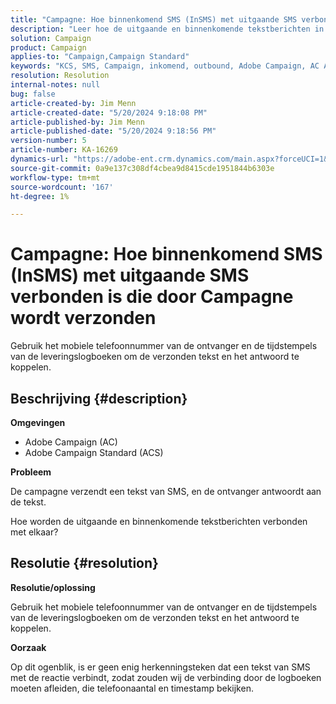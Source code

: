 ```yaml
---
title: "Campagne: Hoe binnenkomend SMS (InSMS) met uitgaande SMS verbonden is die door Campagne wordt verzonden"
description: "Leer hoe de uitgaande en binnenkomende tekstberichten in Campagne met elkaar verbonden zijn."
solution: Campaign
product: Campaign
applies-to: "Campaign,Campaign Standard"
keywords: "KCS, SMS, Campaign, inkomend, outbound, Adobe Campaign, AC Adobe Campaign Standard, ACS, FAQ"
resolution: Resolution
internal-notes: null
bug: false
article-created-by: Jim Menn
article-created-date: "5/20/2024 9:18:08 PM"
article-published-by: Jim Menn
article-published-date: "5/20/2024 9:18:56 PM"
version-number: 5
article-number: KA-16269
dynamics-url: "https://adobe-ent.crm.dynamics.com/main.aspx?forceUCI=1&pagetype=entityrecord&etn=knowledgearticle&id=6d4bd16f-ee16-ef11-9f8a-6045bd006268"
source-git-commit: 0a9e137c308df4cbea9d8415cde1951844b6303e
workflow-type: tm+mt
source-wordcount: '167'
ht-degree: 1%

---
```


# Campagne: Hoe binnenkomend SMS (InSMS) met uitgaande SMS verbonden is die door Campagne wordt verzonden


Gebruik het mobiele telefoonnummer van de ontvanger en de tijdstempels van de leveringslogboeken om de verzonden tekst en het antwoord te koppelen.

## Beschrijving {#description}


<b>Omgevingen</b>

- Adobe Campaign (AC)
- Adobe Campaign Standard (ACS)


<b>Probleem</b>

De campagne verzendt een tekst van SMS, en de ontvanger antwoordt aan de tekst.

Hoe worden de uitgaande en binnenkomende tekstberichten verbonden met elkaar?


## Resolutie {#resolution}


<b>Resolutie/oplossing</b>

Gebruik het mobiele telefoonnummer van de ontvanger en de tijdstempels van de leveringslogboeken om de verzonden tekst en het antwoord te koppelen.

<b>Oorzaak</b>

Op dit ogenblik, is er geen enig herkenningsteken dat een tekst van SMS met de reactie verbindt, zodat zouden wij de verbinding door de logboeken moeten afleiden, die telefoonaantal en timestamp bekijken.


